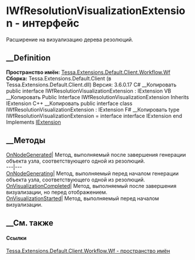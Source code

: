 # IWfResolutionVisualizationExtension - интерфейс
Расширение на визуализацию дерева резолюций.
## __Definition
 **Пространство имён:**
[Tessa.Extensions.Default.Client.Workflow.Wf](N_Tessa_Extensions_Default_Client_Workflow_Wf.htm)  
 **Сборка:** Tessa.Extensions.Default.Client (в
Tessa.Extensions.Default.Client.dll) Версия: 3.6.0.17
C# __Копировать
     public interface IWfResolutionVisualizationExtension : IExtension
VB __Копировать
     Public Interface IWfResolutionVisualizationExtension
    	Inherits IExtension
C++ __Копировать
     public interface class IWfResolutionVisualizationExtension : IExtension
F# __Копировать
     type IWfResolutionVisualizationExtension = 
        interface
            interface IExtension
        end
Implements
    [IExtension](T_Tessa_Extensions_IExtension.htm)
##  __Методы
[OnNodeGenerated](M_Tessa_Extensions_Default_Client_Workflow_Wf_IWfResolutionVisualizationExtension_OnNodeGenerated.htm)|
Метод, выполняемый после завершения генерации объекта узла, соответствующего
одной из резолюций.  
---|---  
[OnNodeGenerating](M_Tessa_Extensions_Default_Client_Workflow_Wf_IWfResolutionVisualizationExtension_OnNodeGenerating.htm)|
Метод, выполняемый перед началом генерации объекта узла, соответствующего
одной из резолюций.  
[OnVisualizationCompleted](M_Tessa_Extensions_Default_Client_Workflow_Wf_IWfResolutionVisualizationExtension_OnVisualizationCompleted.htm)|
Метод, выполняемый после завершения визуализации, но перед отображением.  
[OnVisualizationStarted](M_Tessa_Extensions_Default_Client_Workflow_Wf_IWfResolutionVisualizationExtension_OnVisualizationStarted.htm)|
Метод, выполняемый перед началом визуализации.  
## __См. также
#### Ссылки
[Tessa.Extensions.Default.Client.Workflow.Wf - пространство
имён](N_Tessa_Extensions_Default_Client_Workflow_Wf.htm)
